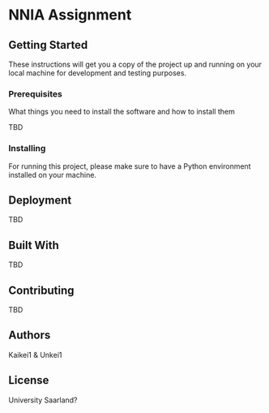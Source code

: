 # NNIA Assignment



## Getting Started

These instructions will get you a copy of the project up and running on your local machine for development and testing purposes. 

### Prerequisites

What things you need to install the software and how to install them

TBD

### Installing

For running this project, please make sure to have a Python environment installed on your machine.


## Deployment


TBD

## Built With

TBD

## Contributing

TBD


## Authors

Kaikei1 & Unkei1

## License

University Saarland? 


